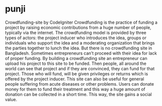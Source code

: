 # punji
Crowdfunding-site by CodeIgniter
Crowdfunding is the practice of funding a project by raising economic contributions from a huge number of people, typically via the internet.
The crowdfunding model is provided by three types of actors: the project inducer who introduces the idea, groups or individuals
who support the idea and a moderating organization that brings the parties together to lunch the idea. 
But there is no crowdfunding site in Bangladesh. 
Sometimes entrepreneurs can’t proceed with their idea for lack of proper funding.
By building a crowdfunding site an entrepreneur can upload his project to this site to be funded.
Then people, all around the world can see that project and if they are convinced, they can fund for that project.
Those who will fund, will be given privileges or returns which is offered by the project inducer.
This site can also be useful for general people suffering from acute diseases or other problems. 
Users can donate money for them to fund their treatment and this way a huge amount of donation can be collected in a short time. 
This way, the site gains a social value.  
